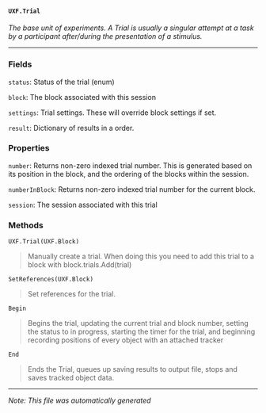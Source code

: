 #### `UXF.Trial`
*The base unit of experiments. A Trial is usually a singular attempt at a task by a participant after/during the presentation of a stimulus.*
---
### Fields
`status`: Status of the trial (enum)
`block`: The block associated with this session
`settings`: Trial settings. These will override block settings if set.
`result`: Dictionary of results in a order.
### Properties
`number`: Returns non-zero indexed trial number. This is generated based on its position in the block, and the ordering of the blocks within the session.
`numberInBlock`: Returns non-zero indexed trial number for the current block.
`session`: The session associated with this trial
### Methods
`UXF.Trial(UXF.Block)`
> Manually create a trial. When doing this you need to add this trial to a block with block.trials.Add(trial)

`SetReferences(UXF.Block)`
> Set references for the trial.

`Begin`
> Begins the trial, updating the current trial and block number, setting the status to in progress, starting the timer for the trial, and beginning recording positions of every object with an attached tracker

`End`
> Ends the Trial, queues up saving results to output file, stops and saves tracked object data.

---
*Note: This file was automatically generated*
